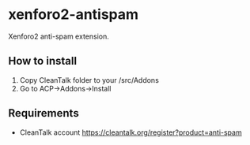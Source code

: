 # xenforo2-antispam
Xenforo2 anti-spam extension.

## How to install

1) Copy CleanTalk folder to your <xenforo root directory>/src/Addons
2) Go to ACP->Addons->Install

## Requirements

* CleanTalk account https://cleantalk.org/register?product=anti-spam